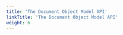```yaml
---
title: 'The Document Object Model API'
linkTitle: 'The Document Object Model API'
weight: 6
---
```

